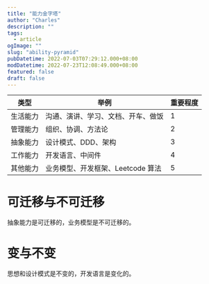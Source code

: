 ```yaml
---
title: "能力金字塔"
author: "Charles"
description: ""
tags:
  - article
ogImage: ""
slug: "ability-pyramid"
pubDatetime: 2022-07-03T07:29:12.000+08:00
modDatetime: 2022-07-23T12:08:49.000+08:00
featured: false
draft: false
---
```


| 类型     | 举例                               | 重要程度 |
| -------- | ---------------------------------- | -------- |
| 生活能力 | 沟通、演讲、学习、文档、开车、做饭 | 1        |
| 管理能力 | 组织、协调、方法论                 | 2        |
| 抽象能力 | 设计模式、DDD、架构                | 3        |
| 工作能力 | 开发语言、中间件                   | 4        |
| 其他能力 | 业务模型、开发框架、Leetcode 算法  | 5        |

# 可迁移与不可迁移

抽象能力是可迁移的，业务模型是不可迁移的。

# 变与不变

思想和设计模式是不变的，开发语言是变化的。
